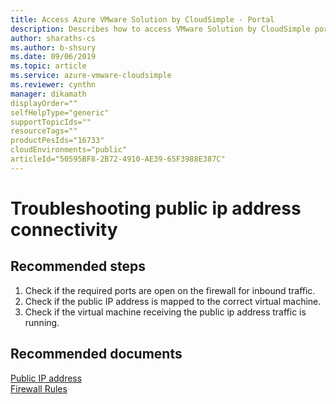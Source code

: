 ```yaml
--- 
title: Access Azure VMware Solution by CloudSimple - Portal 
description: Describes how to access VMware Solution by CloudSimple portal from Azure portal
author: sharaths-cs 
ms.author: b-shsury 
ms.date: 09/06/2019 
ms.topic: article 
ms.service: azure-vmware-cloudsimple 
ms.reviewer: cynthn 
manager: dikamath
displayOrder=""
selfHelpType="generic"
supportTopicIds=""
resourceTags=""
productPesIds="16733"
cloudEnvironments="public"
articleId="50595BF8-2B72-4910-AE39-65F3988E387C"
---
```


# Troubleshooting public ip address connectivity 

## **Recommended steps**

1. Check if the required ports are open on the firewall for inbound traffic. <br>
2. Check if the public IP address is mapped to the correct virtual machine. <br>
3. Check if the virtual machine receiving the public ip address traffic is running. <br>

## **Recommended documents**

[Public IP address](https://docs.cloudsimple.com/csportal/network/publicips/)<br>
[Firewall Rules](https://docs.cloudsimple.com/csportal/network/firewall/#firewall-rules)<br>